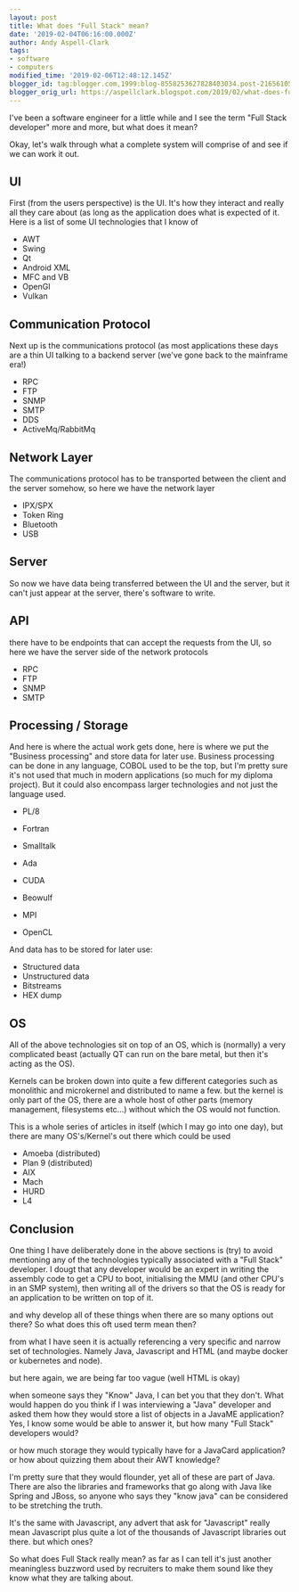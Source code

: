 ```yaml
---
layout: post
title: What does "Full Stack" mean?
date: '2019-02-04T06:16:00.000Z'
author: Andy Aspell-Clark
tags:
- software
- computers
modified_time: '2019-02-06T12:48:12.145Z'
blogger_id: tag:blogger.com,1999:blog-8558253627828403034.post-2165610576568789478
blogger_orig_url: https://aspellclark.blogspot.com/2019/02/what-does-full-stack-mean.html
---
```


I've been a software engineer for a little while and I see the term "Full Stack developer" more and more, but what does it mean?

Okay, let's walk through what a complete system will comprise of and see if we can work it out.

## UI
First (from the users perspective) is the UI. It's how they interact and really all they care about (as long as the application does what is expected of it. Here is a list of some UI technologies that I know of

* AWT
* Swing
* Qt
* Android XML
* MFC and VB
* OpenGl
* Vulkan

## Communication Protocol
Next up is the communications protocol (as most applications these days are a thin UI talking to a backend server (we've gone back to the mainframe era!)

* RPC
* FTP
* SNMP
* SMTP
* DDS
* ActiveMq/RabbitMq

## Network Layer
The communications protocol has to be transported between the client and the server somehow, so here we have the network layer

* IPX/SPX
* Token Ring
* Bluetooth
* USB

## Server

So now we have data being transferred between the UI and the server, but it can't just appear at the server, there's software to write.

## API

there have to be endpoints that can accept the requests from the UI, so here we have the server side of the network protocols

* RPC
* FTP
* SNMP
* SMTP

## Processing / Storage

And here is where the actual work gets done, here is where we put the "Business processing" and store data for later use. Business processing can be done in any language, COBOL used to be the top, but I'm pretty sure it's not used that much in modern applications (so much for my diploma project). But it could also encompass larger technologies and not just the language used.

* PL/8
* Fortran
* Smalltalk
* Ada

* CUDA
* Beowulf
* MPI
* OpenCL

And data has to be stored for later use:

* Structured data
* Unstructured data
* Bitstreams
* HEX dump

## OS

All of the above technologies sit on top of an OS, which is (normally) a very complicated beast (actually QT can run on the bare metal, but then it's acting as the OS).

Kernels can be broken down into quite a few different categories such as monolithic and microkernel and distributed to name a few. but the kernel is only part of the OS, there are a whole host of other parts (memory management, filesystems etc...) without which the OS would not function.

This is a whole series of articles in itself (which I may go into one day), but there are many OS's/Kernel's out there which could be used

* Amoeba (distributed)
* Plan 9 (distributed)
* AIX
* Mach
* HURD
* L4

## Conclusion

One thing I have deliberately done in the above sections is (try) to avoid mentioning any of the technologies typically associated with a "Full Stack" developer. I dougt that any developer would be an expert in writing the assembly code to get a CPU to boot, initialising the MMU (and other CPU's in an SMP system), then writing all of the drivers so that the OS is ready for an application to be written on top of it.

and why develop all of these things when there are so many options out there? So what does this oft used term mean then?



from what I have seen it is actually referencing a very specific and narrow set of technologies. Namely Java, Javascript and HTML (and maybe docker or kubernetes and node).



but here again, we are being far too vague (well HTML is okay)



when someone says they "Know" Java, I can bet you that they don't. What would happen do you think if I was interviewing a "Java" developer and asked them how they would store a list of objects in a JavaME application? Yes, I know some would be able to answer it, but how many "Full Stack" developers would?



or how much storage they would typically have for a JavaCard application? or how about quizzing them about their AWT knowledge?



I'm pretty sure that they would flounder, yet all of these are part of Java. There are also the libraries and frameworks that go along with Java like Spring and JBoss, so anyone who says they "know java" can be considered to be stretching the truth.



It's the same with Javascript, any advert that ask for "Javascript" really mean Javascript plus quite a lot of the thousands of Javascript libraries out there. but which ones?



So what does Full Stack really mean? as far as I can tell it's just another meaningless buzzword used by recruiters to make them sound like they know what they are talking about.



